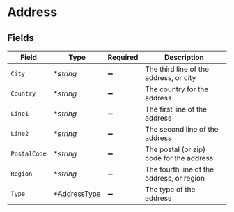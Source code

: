 # Address


## Fields

| Field                                              | Type                                               | Required                                           | Description                                        |
| -------------------------------------------------- | -------------------------------------------------- | -------------------------------------------------- | -------------------------------------------------- |
| `City`                                             | **string*                                          | :heavy_minus_sign:                                 | The third line of the address, or city             |
| `Country`                                          | **string*                                          | :heavy_minus_sign:                                 | The country for the address                        |
| `Line1`                                            | **string*                                          | :heavy_minus_sign:                                 | The first line of the address                      |
| `Line2`                                            | **string*                                          | :heavy_minus_sign:                                 | The second line of the address                     |
| `PostalCode`                                       | **string*                                          | :heavy_minus_sign:                                 | The postal (or zip) code for the address           |
| `Region`                                           | **string*                                          | :heavy_minus_sign:                                 | The fourth line of the address, or region          |
| `Type`                                             | [*AddressType](../../models/shared/addresstype.md) | :heavy_minus_sign:                                 | The type of the address                            |